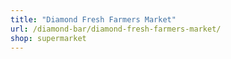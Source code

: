 ```yaml
---
title: "Diamond Fresh Farmers Market"
url: /diamond-bar/diamond-fresh-farmers-market/
shop: supermarket
---
```

